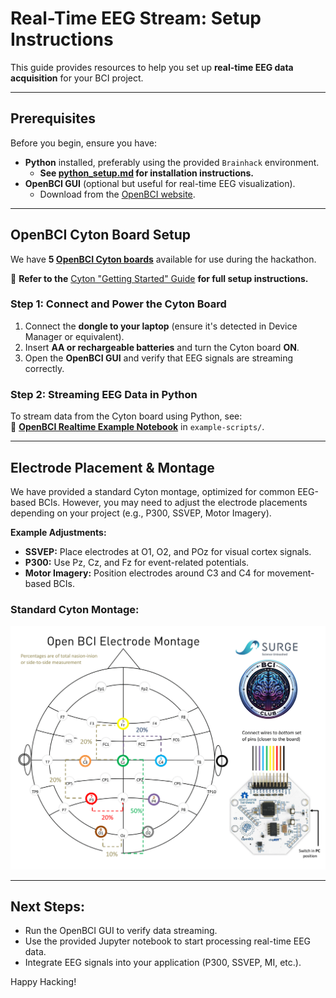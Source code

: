 # Real-Time EEG Stream: Setup Instructions  

This guide provides resources to help you set up **real-time EEG data acquisition** for your BCI project.

---

## Prerequisites
Before you begin, ensure you have:  
- **Python** installed, preferably using the provided `Brainhack` environment.  
  - **See [python_setup.md](../resources/python_setup.md) for installation instructions.**  
- **OpenBCI GUI** (optional but useful for real-time EEG visualization).  
  - Download from the [OpenBCI website](https://openbci.com/downloads).  


---

## **OpenBCI Cyton Board Setup**  

We have **5 [OpenBCI Cyton boards](https://docs.openbci.com/Cyton/CytonLanding/)** available for use during the hackathon.  

📖 **Refer to the** [Cyton "Getting Started" Guide](https://docs.openbci.com/GettingStarted/Boards/CytonGS/) **for full setup instructions.**  

### **Step 1: Connect and Power the Cyton Board**
1. Connect the **dongle to your laptop** (ensure it's detected in Device Manager or equivalent). 
2. Insert **AA or rechargeable batteries** and turn the Cyton board **ON**.   
3. Open the **OpenBCI GUI** and verify that EEG signals are streaming correctly.  

### **Step 2: Streaming EEG Data in Python**
To stream data from the Cyton board using Python, see:  
📄 **[OpenBCI Realtime Example Notebook](./example-scripts/OpenBCI_Realtime_Example.ipynb)** in `example-scripts/`.  

---

## Electrode Placement & Montage
We have provided a standard Cyton montage, optimized for common EEG-based BCIs.
However, you may need to adjust the electrode placements depending on your project (e.g., P300, SSVEP, Motor Imagery).

**Example Adjustments:**
- **SSVEP:** Place electrodes at O1, O2, and POz for visual cortex signals.
- **P300:** Use Pz, Cz, and Fz for event-related potentials.
- **Motor Imagery:** Position electrodes around C3 and C4 for movement-based BCIs.

### Standard Cyton Montage:
![Cyton Montage](../resources/images/Standard_Cyton_Montage.png)

---

## Next Steps:
- Run the OpenBCI GUI to verify data streaming.
- Use the provided Jupyter notebook to start processing real-time EEG data.
- Integrate EEG signals into your application (P300, SSVEP, MI, etc.).

Happy Hacking!